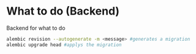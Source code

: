 # What to do (Backend)

Backend for what to do

```sh
alembic revision --autogenerate -m <message> #generates a migration
alembic upgrade head #applys the migration
```